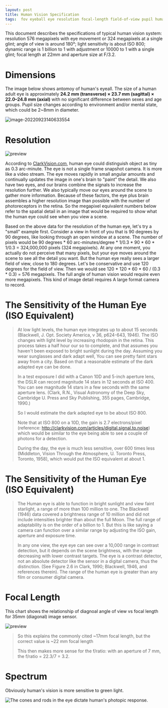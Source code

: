 ```yaml
---
layout: post
title: Human Vision Specification
tags:  fov eyeball eye resolution focal-length field-of-view pupil human vision iris
---
```

This document describes the specifications of typical human vision system: resolution 576 megapixels with eye movement or 324 megapixels at a single glint; angle of view is around 180°; light sensitivity is about ISO 800; dynamic range is 1 billion to 1 with adjustment or 10000 to 1 with a single glint; focal length at 22mm and aperture size at F/3.2.

# Dimensions

The image below shows antomoy of human's eyeall. The size of a human adult eye is approximately **24.2 mm (transverse) × 23.7 mm (sagittal) × 22.0–24.8 mm (axial)** with no significant difference between sexes and age groups. Pupil size changes according to environment and/or mental state, which could be 2~8mm in diameter.

![image-20220923140633554](https://raw.githubusercontent.com/zhangtemplar/zhangtemplar.github.io/master/uPic/2022_09_23_14_06_33_image-20220923140633554.png)

# Resolution

![preview](https://raw.githubusercontent.com/zhangtemplar/zhangtemplar.github.io/master/uPic/2022_09_23_13_50_42_v2-0bc0c0212183cffa585997368432dc55_r.jpg)

According to [ClarkVision.com](https://clarkvision.com/imagedetail/eye-resolution.html), human eye could distinguish object as tiny as 0.3 arc-minute. The eye is not a single frame snapshot camera. It is more like a video stream. The eye moves rapidly in small angular amounts and continually updates the image in one's brain to "paint" the detail. We also have two eyes, and our brains combine the signals to increase the resolution further. We also typically move our eyes around the scene to gather more information. Because of these factors, the eye plus brain assembles a higher resolution image than possible with the number of photoreceptors in the retina. So the megapixel equivalent numbers below refer to the spatial detail in an image that would be required to show what the human eye could see when you view a scene.

Based on the above data for the resolution of the human eye, let's try a "small" example first. Consider a view in front of you that is 90 degrees by 90 degrees, like looking through an open window at a scene. The number of pixels would be 90 degrees * 60 arc-minutes/degree * 1/0.3 * 90 * 60 * 1/0.3 = 324,000,000 pixels (324 megapixels). At any one moment, you actually do not perceive that many pixels, but your eye moves around the scene to see all the detail you want. But the human eye really sees a larger field of view, close to 180 degrees. Let's be conservative and use 120 degrees for the field of view. Then we would see 120 * 120 * 60 * 60 / (0.3 * 0.3) = 576 megapixels. The full angle of human vision would require even more megapixels. This kind of image detail requires A large format camera to record.

# **The Sensitivity of the Human Eye (ISO Equivalent)**

> At low light levels, the human eye integrates up to about 15 seconds (Blackwell, J. Opt. Society America, v 36, p624-643, 1946). The ISO changes with light level by increasing rhodopsin in the retina. This process takes a half hour our so to complete, and that assumes you haven't been exposed to bright sunlight during the day. Assuming you wear sunglasses and dark adapt well, You can see pretty faint stars away from a city. Based on that a reasonable estimate of the dark adapted eye can be done.
>
> In a test exposure I did with a Canon 10D and 5-inch aperture lens, the DSLR can record magnitude 14 stars in 12 seconds at ISO 400. You can see magnitude 14 stars in a few seconds with the same aperture lens. (Clark, R.N., Visual Astronomy of the Deep Sky, Cambridge U. Press and Sky Publishing, 355 pages, Cambridge, 1990.)
>
> So I would estimate the dark adapted eye to be about ISO 800.
>
> Note that at ISO 800 on a 10D, the gain is 2.7 electrons/pixel (reference: http://clarkvision.com/articles/digital.signal.to.noise) which would be similar to the eye being able to see a couple of photons for a detection.
>
> During the day, the eye is much less sensitive, over 600 times less (Middleton, Vision Through the Atmosphere, U. Toronto Press, Toronto, 1958), which would put the ISO equivalent at about 1.

# The Sensitivity of the Human Eye (ISO Equivalent)

> The Human eye is able to function in bright sunlight and view faint starlight, a range of more than 100 million to one. The Blackwell (1946) data covered a brightness range of 10 million and did not include intensities brighter than about the full Moon. The full range of adaptability is on the order of a billion to 1. But this is like saying a camera can function over a similar range by adjusting the ISO gain, aperture and exposure time.
>
> In any one view, the eye eye can see over a 10,000 range in contrast detection, but it depends on the scene brightness, with the range decreasing with lower contrast targets. The eye is a contrast detector, not an absolute detector like the sensor in a digital camera, thus the distinction. (See Figure 2.6 in Clark, 1990; Blackwell, 1946, and references therein). The range of the human eye is greater than any film or consumer digital camera.

# Focal Length

This chart shows the relationship of diagnoal angle of view vs focal length for 35mm (diagonal) image sensor.

![preview](https://raw.githubusercontent.com/zhangtemplar/zhangtemplar.github.io/master/uPic/2022_09_23_13_52_31_v2-29ac4de04066f5dfb7bbad0c2852e76c_r.jpg)

> So this explains the commonly cited ~17mm focal length, but the correct value is ~22 mm focal length
>
> This then makes more sense for the f/ratio: with an aperture of 7 mm, the f/ratio = 22.3/7 = 3.2.

# Spectrum

Obviously human's vision is more sensitive to green light.

![The cones and rods in the eye dictate human's photopic response.](https://raw.githubusercontent.com/zhangtemplar/zhangtemplar.github.io/master/uPic/2022_09_23_14_09_46_EyeResp1.png)
